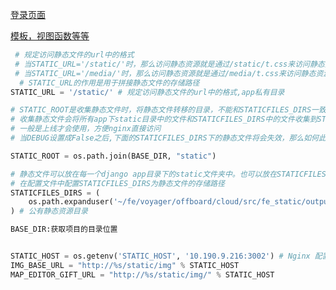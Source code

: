 [登录页面](https://blog.csdn.net/m0_37422217/article/details/106965085?ops_request_misc=&request_id=&biz_id=102&utm_term=%E6%88%91%E4%BB%AC%E5%9C%A8%20BookStore%20%E9%A1%B9%E7%9B%AE%E7%9A%84%20user%20%E5%BA%94%E7%94%A8%E4%B8%AD%20mod&utm_medium=distribute.pc_search_result.none-task-blog-2~all~sobaiduweb~default-0-106965085.142^v10^pc_search_result_control_group,157^v8^control&spm=1018.2226.3001.4187)

[模板，视图函数等等](https://blog.csdn.net/weixin_30482383/article/details/99356889?ops_request_misc=%257B%2522request%255Fid%2522%253A%2522165332141816780357249411%2522%252C%2522scm%2522%253A%252220140713.130102334.pc%255Fall.%2522%257D&request_id=165332141816780357249411&biz_id=0&utm_medium=distribute.pc_search_result.none-task-blog-2~all~first_rank_ecpm_v1~rank_v31_ecpm-3-99356889-null-null.142^v10^pc_search_result_control_group,157^v8^control&utm_term=%E6%88%91%E4%BB%AC%E5%9C%A8+BookStore+%E9%A1%B9%E7%9B%AE%E7%9A%84+user+%E5%BA%94%E7%94%A8%E4%B8%AD+models.py+%E7%9A%84+User+Model+%E4%B8%AD%E6%B7%BB%E5%8A%A0%E4%BB%A5%E4%B8%8B%E4%BB%A3%E7%A0%81%EF%BC%9A&spm=1018.2226.3001.4187)

```python
 # 规定访问静态文件的url中的格式
 # 当STATIC_URL='/static/'时，那么访问静态资源就是通过/static/t.css来访问静态资源；
 # 当STATIC_URL='/media/'时，那么访问静态资源就是通过/media/t.css来访问静态资源。
  # STATIC_URL的作用是用于拼接静态文件的存储路径
STATIC_URL = '/static/' # 规定访问静态文件的url中的格式,app私有目录

# STATIC_ROOT是收集静态文件时，将静态文件转移的目录，不能和STATICFILES_DIRS一致。
# 收集静态文件会将所有app下static目录中的文件和STATICFILES_DIRS中的文件收集到STATIC_ROOT目录中。
# 一般是上线才会使用，方便nginx直接访问
# 当DEBUG设置成False之后,下面的STATICFILES_DIRS下的静态文件将会失效，那么如何此时STATIC_ROOT将会发挥它重要的作用

STATIC_ROOT = os.path.join(BASE_DIR, "static")

# 静态文件可以放在每一个django app目录下的static文件夹中。也可以放在STATICFILES_DIRS指定的目录下。这个配置项不是必须的
# 在配置文件中配置STATICFILES_DIRS为静态文件的存储路径
STATICFILES_DIRS = (
    os.path.expanduser('~/fe/voyager/offboard/cloud/src/fe_static/output/'),
) # 公有静态资源目录

BASE_DIR:获取项目的目录位置


STATIC_HOST = os.getenv('STATIC_HOST', '10.190.9.216:3002') # Nginx 配置静态文件路径
IMG_BASE_URL = "http://%s/static/img" % STATIC_HOST
MAP_EDITOR_GIFT_URL = "http://%s/static/img/" % STATIC_HOST

```

